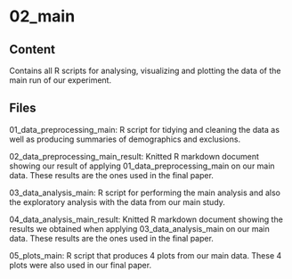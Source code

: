 # 02_main
## Content
Contains all R scripts for analysing, visualizing and plotting the data of the main run of our experiment.
## Files
01_data_preprocessing_main: R script for tidying and cleaning the data as well as producing summaries of demographics and exclusions.

02_data_preprocessing_main_result: Knitted R markdown document showing our result of applying 01_data_preprocessing_main on our main data. These results are the ones used in the final paper.

03_data_analysis_main: R script for performing the main analysis and also the exploratory analysis with the data from our main study.

04_data_analysis_main_result: Knitted R markdown document showing the results we obtained when applying 03_data_analysis_main on our main data. These results are the ones used in the final paper.

05_plots_main: R script that produces 4 plots from our main data. These 4 plots were also used in our final paper.
